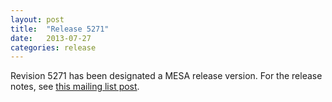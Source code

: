 ```yaml
---
layout: post
title:  "Release 5271"
date:   2013-07-27
categories: release
---
```


Revision 5271 has been designated a MESA release version. For the
release notes, see [this mailing list post][notes].

[notes]:http://sourceforge.net/p/mesa/mailman/message/31228022/
